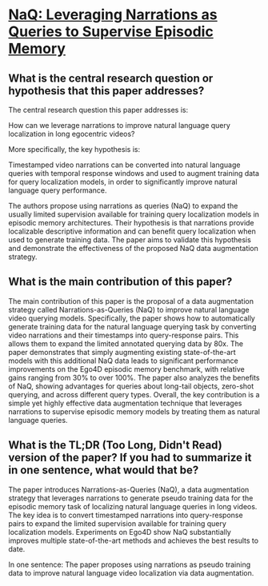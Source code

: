 # [NaQ: Leveraging Narrations as Queries to Supervise Episodic Memory](https://arxiv.org/abs/2301.00746)

## What is the central research question or hypothesis that this paper addresses?

 The central research question this paper addresses is:

How can we leverage narrations to improve natural language query localization in long egocentric videos? 

More specifically, the key hypothesis is:

Timestamped video narrations can be converted into natural language queries with temporal response windows and used to augment training data for query localization models, in order to significantly improve natural language query performance.

The authors propose using narrations as queries (NaQ) to expand the usually limited supervision available for training query localization models in episodic memory architectures. Their hypothesis is that narrations provide localizable descriptive information and can benefit query localization when used to generate training data. The paper aims to validate this hypothesis and demonstrate the effectiveness of the proposed NaQ data augmentation strategy.


## What is the main contribution of this paper?

 The main contribution of this paper is the proposal of a data augmentation strategy called Narrations-as-Queries (NaQ) to improve natural language video querying models. Specifically, the paper shows how to automatically generate training data for the natural language querying task by converting video narrations and their timestamps into query-response pairs. This allows them to expand the limited annotated querying data by 80x. The paper demonstrates that simply augmenting existing state-of-the-art models with this additional NaQ data leads to significant performance improvements on the Ego4D episodic memory benchmark, with relative gains ranging from 30% to over 100%. The paper also analyzes the benefits of NaQ, showing advantages for queries about long-tail objects, zero-shot querying, and across different query types. Overall, the key contribution is a simple yet highly effective data augmentation technique that leverages narrations to supervise episodic memory models by treating them as natural language queries.


## What is the TL;DR (Too Long, Didn't Read) version of the paper? If you had to summarize it in one sentence, what would that be?

 The paper introduces Narrations-as-Queries (NaQ), a data augmentation strategy that leverages narrations to generate pseudo training data for the episodic memory task of localizing natural language queries in long videos. The key idea is to convert timestamped narrations into query-response pairs to expand the limited supervision available for training query localization models. Experiments on Ego4D show NaQ substantially improves multiple state-of-the-art methods and achieves the best results to date.

In one sentence: The paper proposes using narrations as pseudo training data to improve natural language video localization via data augmentation.
